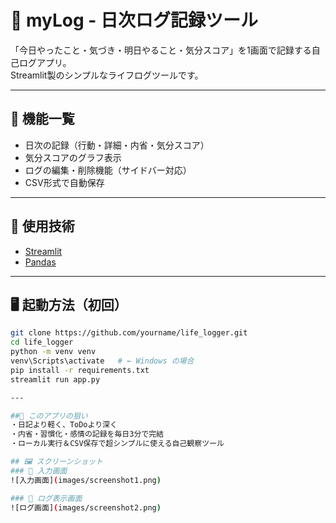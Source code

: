# 📝 myLog - 日次ログ記録ツール

「今日やったこと・気づき・明日やること・気分スコア」を1画面で記録する自己ログアプリ。  
Streamlit製のシンプルなライフログツールです。

---

## 🚀 機能一覧

- 日次の記録（行動・詳細・内省・気分スコア）
- 気分スコアのグラフ表示
- ログの編集・削除機能（サイドバー対応）
- CSV形式で自動保存

---

## 🧰 使用技術

- [Streamlit](https://streamlit.io/)
- [Pandas](https://pandas.pydata.org/)

---

## 🖥️ 起動方法（初回）
```bash
git clone https://github.com/yourname/life_logger.git
cd life_logger
python -m venv venv
venv\Scripts\activate   # ← Windows の場合
pip install -r requirements.txt
streamlit run app.py

---

##🧠 このアプリの狙い
・日記より軽く、ToDoより深く
・内省・習慣化・感情の記録を毎日3分で完結
・ローカル実行＆CSV保存で超シンプルに使える自己観察ツール

## 🖼️ スクリーンショット
### 📝 入力画面
![入力画面](images/screenshot1.png)

### 📖 ログ表示画面
![ログ画面](images/screenshot2.png)